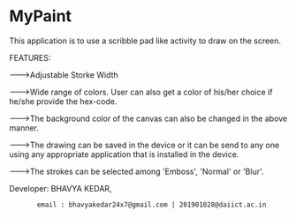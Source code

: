 # MyPaint

This application is to use a scribble pad like activity to draw on the screen.


FEATURES:


--->Adjustable Storke Width

--->Wide range of colors. User can also get a color of his/her choice if he/she provide the hex-code.

--->The background color of the canvas can also be changed in the above manner.

--->The drawing can be saved in the device or it can be send to any one using any appropriate application that is installed in the device.

--->The strokes can be selected among 'Emboss', 'Normal' or 'Blur'.


Developer: BHAVYA KEDAR,
            
           email : bhavyakedar24x7@gmail.com | 201901028@daiict.ac.in
